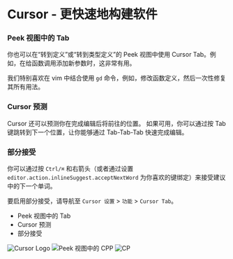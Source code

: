 # Cursor - 更快速地构建软件

### Peek 视图中的 Tab

你也可以在“转到定义”或“转到类型定义”的 Peek 视图中使用 Cursor Tab。例如，在给函数调用添加新参数时，这非常有用。

我们特别喜欢在 vim 中结合使用 `gd` 命令，例如，修改函数定义，然后一次性修复其所有用法。

### Cursor 预测

Cursor 还可以预测你在完成编辑后将前往的位置。
如果可用，你可以通过按 Tab 键跳转到下一个位置，让你能够通过 Tab-Tab-Tab 快速完成编辑。

### 部分接受

你可以通过按 `Ctrl/⌘` 和右箭头（或者通过设置 `editor.action.inlineSuggest.acceptNextWord` 为你喜欢的键绑定）来接受建议中的下一个单词。

要启用部分接受，请导航至 `Cursor 设置` > `功能` > `Cursor Tab`。

- Peek 视图中的 Tab
- Cursor 预测
- 部分接受

![Cursor Logo](https://mintlify.s3-us-west-1.amazonaws.com/cursor/images/logo/app-logo.svg)
![Peek 视图中的 CPP](https://mintlify.s3-us-west-1.amazonaws.com/cursor/images/cpp/cpp-in-peek.png)
![CP](https://mintlify.s3-us-west-1.amazonaws.com/cursor/images/cpp/cp.png)
